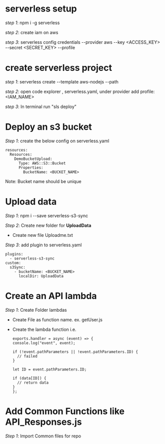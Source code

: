 # serverless setup

_step 1_: npm i -g serverless

_step 2_: create iam on aws

_step 3_: serverless config credentials --provider aws --key <ACCESS_KEY> --secret <SECRET_KEY> --profile <NAME>

# create serverless project

_step 1_: serverless create --template aws-nodejs --path <PATHNAME>

_step 2_: open code explorer , serverless.yaml, under provider add profile:<IAM_NAME>

_step 3_: In terminal run "sls deploy"

# Deploy an s3 bucket

_Step 1_: create the below config on serverless.yaml

```
resources:
  Resources:
    DemoBucketUpload:
      Type: AWS::S3::Bucket
      Properties:
        BucketName: <BUCKET_NAME>
```

Note: Bucket name should be unique

# Upload data

_Step 1_: npm i --save serverless-s3-sync

_Step 2_: Create new folder for **UploadData**

- Create new file Uploadme.txt

_Step 3_: add plugin to serverless.yaml

```
plugins:
  - serverless-s3-sync
custom:
  s3Sync:
    - bucketName: <BUCKET_NAME>
      localDir: UploadData
```

# Create an API lambda

_Step 1_: Create Folder lambdas

- Create File as function name. ex. getUser.js
- Create the lambda function
  i.e.

  ```
  exports.handler = async (event) => {
  console.log("event", event);

  if (!event.pathParameters || !event.pathParameters.ID) {
    // failed
  }

  let ID = event.pathParameters.ID;

  if (data[ID]) {
    // return data
  }
  };
  ```
  
# Add Common Functions like API_Responses.js
 _Step 1_: Import Common files for repo
  
  
